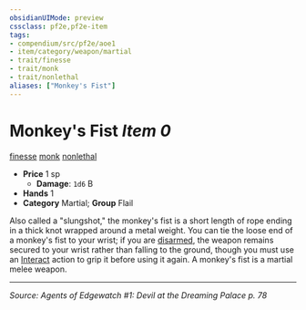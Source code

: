 ```yaml
---
obsidianUIMode: preview
cssclass: pf2e,pf2e-item
tags:
- compendium/src/pf2e/aoe1
- item/category/weapon/martial
- trait/finesse
- trait/monk
- trait/nonlethal
aliases: ["Monkey's Fist"]
---
```

# Monkey's Fist *Item 0*  
[finesse](finesse.md "Finesse Weapon Trait")  [monk](Reference/Rules/Traits/monk.md "Monk Class Trait")  [nonlethal](nonlethal.md "Nonlethal Weapon Trait")  

- **Price** 1 sp
  - **Damage**: `1d6` B
- **Hands** 1
- **Category** Martial; **Group** Flail 

Also called a "slungshot," the monkey's fist is a short length of rope ending in a thick knot wrapped around a metal weight. You can tie the loose end of a monkey's fist to your wrist; if you are [disarmed](Reference/Rules/Actions/disarm.md), the weapon remains secured to your wrist rather than falling to the ground, though you must use an [Interact](interact.md) action to grip it before using it again. A monkey's fist is a martial melee weapon.


---
*Source: Agents of Edgewatch #1: Devil at the Dreaming Palace p. 78*